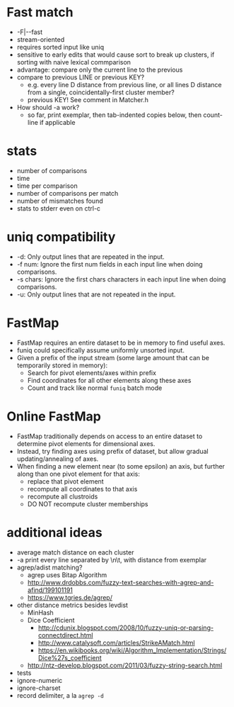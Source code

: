 # Fast match
* -F|--fast
* stream-oriented
* requires sorted input like uniq
* sensitive to early edits that would cause sort to break up clusters, if sorting with naive
  lexical commparison
* advantage: compare only the current line to the previous
* compare to previous LINE or previous KEY?
  * e.g. every line D distance from previous line, or all lines D distance from a single,
    coincidentally-first cluster member?
  * previous KEY! See comment in Matcher.h
* How should -a work?
  * so far, print exemplar, then tab-indented copies below, then count-line if applicable

# stats
* number of comparisons
* time
* time per comparison
* number of comparisons per match
* number of mismatches found
* stats to stderr even on ctrl-c

# uniq compatibility
* -d: Only output lines that are repeated in the input.
* -f num: Ignore the first num fields in each input line when doing comparisons.
* -s chars: Ignore the first chars characters in each input line when doing comparisons.
* -u: Only output lines that are not repeated in the input.

# FastMap
* FastMap requires an entire dataset to be in memory to find useful axes.
* funiq could specifically assume uniformly unsorted input.
* Given a prefix of the input stream (some large amount that can be temporarily stored in memory):
  * Search for pivot elements/axes within prefix
  * Find coordinates for all other elements along these axes
  * Count and track like normal `funiq` batch mode

# Online FastMap
* FastMap traditionally depends on access to an entire dataset to determine pivot elements for dimensional axes.
* Instead, try finding axes using prefix of dataset, but allow gradual updating/annealing of axes.
* When finding a new element near (to some epsilon) an axis, but further along than one pivot element for that axis:
  * replace that pivot element
  * recompute all coordinates to that axis
  * recompute all clustroids
  * DO NOT recompute cluster memberships

# additional ideas
* average match distance on each cluster
* -a print every line separated by \n\t, with distance from exemplar
* agrep/adist matching?
  * agrep uses Bitap Algorithm
  * http://www.drdobbs.com/fuzzy-text-searches-with-agrep-and-afind/199101191
  * https://www.tgries.de/agrep/
* other distance metrics besides levdist
  * MinHash
  * Dice Coefficient
    * http://cdunix.blogspot.com/2008/10/fuzzy-uniq-or-parsing-connectdirect.html
    * http://www.catalysoft.com/articles/StrikeAMatch.html
    * https://en.wikibooks.org/wiki/Algorithm_Implementation/Strings/Dice%27s_coefficient
  * http://ntz-develop.blogspot.com/2011/03/fuzzy-string-search.html
* tests
* ignore-numeric
* ignore-charset
* record delimiter, a la `agrep -d`